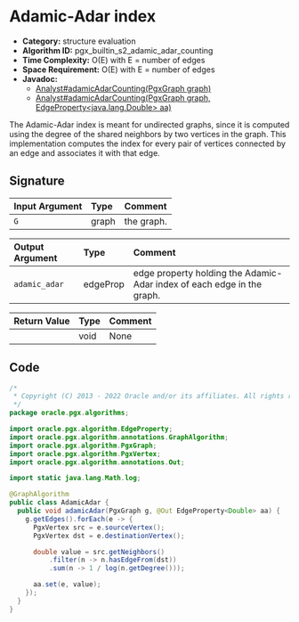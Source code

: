 # Adamic-Adar index

- **Category:** structure evaluation
- **Algorithm ID:** pgx_builtin_s2_adamic_adar_counting
- **Time Complexity:** O(E) with E = number of edges
- **Space Requirement:** O(E) with E = number of edges
- **Javadoc:** 
  - [Analyst#adamicAdarCounting(PgxGraph graph)](https://docs.oracle.com/en/database/oracle/property-graph/22.4/spgjv/oracle/pgx/api/Analyst.html#adamicAdarCounting-oracle.pgx.api.PgxGraph-)
  - [Analyst#adamicAdarCounting(PgxGraph graph, EdgeProperty<java.lang.Double> aa)](https://docs.oracle.com/en/database/oracle/property-graph/22.4/spgjv/oracle/pgx/api/Analyst.html#adamicAdarCounting-oracle.pgx.api.PgxGraph-oracle.pgx.api.EdgeProperty-)

The Adamic-Adar index is meant for undirected graphs, since it is computed using the degree of the shared neighbors by two vertices in the graph. This implementation computes the index for every pair of vertices connected by an edge and associates it with that edge.


## Signature

| Input Argument | Type | Comment |
| :--- | :--- | :--- |
| `G` | graph | the graph. |

| Output Argument | Type | Comment |
| :--- | :--- | :--- |
| `adamic_adar` | edgeProp<double> | edge property holding the Adamic-Adar index of each edge in the graph. |

| Return Value | Type | Comment |
| :--- | :--- | :--- |
| | void | None |

## Code

```java
/*
 * Copyright (C) 2013 - 2022 Oracle and/or its affiliates. All rights reserved.
 */
package oracle.pgx.algorithms;

import oracle.pgx.algorithm.EdgeProperty;
import oracle.pgx.algorithm.annotations.GraphAlgorithm;
import oracle.pgx.algorithm.PgxGraph;
import oracle.pgx.algorithm.PgxVertex;
import oracle.pgx.algorithm.annotations.Out;

import static java.lang.Math.log;

@GraphAlgorithm
public class AdamicAdar {
  public void adamicAdar(PgxGraph g, @Out EdgeProperty<Double> aa) {
    g.getEdges().forEach(e -> {
      PgxVertex src = e.sourceVertex();
      PgxVertex dst = e.destinationVertex();

      double value = src.getNeighbors()
          .filter(n -> n.hasEdgeFrom(dst))
          .sum(n -> 1 / log(n.getDegree()));

      aa.set(e, value);
    });
  }
}
```
